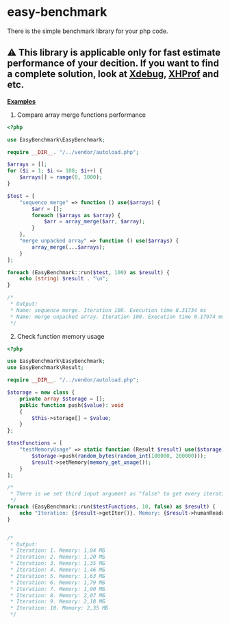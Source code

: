 # easy-benchmark

There is the simple benchmark library for your php code.


:warning: **This library is applicable only for fast estimate performance of your decition**. If you want to find a complete solution, look at [Xdebug](https://xdebug.org/), [XHProf](https://www.php.net/manual/ru/book.xhprof.php) and etc.
-------

[**Examples**](https://github.com/geocurly/easy-benchmark/tree/master/example)

1) Compare array merge functions performance
```php
<?php

use EasyBenchmark\EasyBenchmark;

require __DIR__. "/../vendor/autoload.php";

$arrays = [];
for ($i = 1; $i <= 100; $i++) {
    $arrays[] = range(0, 1000);
}

$test = [
    "sequence merge" => function () use($arrays) {
        $arr = [];
        foreach ($arrays as $array) {
            $arr = array_merge($arr, $array);
        }
    },
    "merge unpacked array" => function () use($arrays) {
        array_merge(...$arrays);
    }
];

foreach (EasyBenchmark::run($test, 100) as $result) {
    echo (string) $result . "\n";
}

/*
 * Output: 
 * Name: sequence merge. Iteration 100. Execution time 8.31734 ms
 * Name: merge unpacked array. Iteration 100. Execution time 0.17974 ms.
 */
```

2) Check function memory usage
```php
<?php

use EasyBenchmark\EasyBenchmark;
use EasyBenchmark\Result;

require __DIR__. "/../vendor/autoload.php";

$storage = new class {
    private array $storage = [];
    public function push($value): void
    {
        $this->storage[] = $value;
    }
};

$testFunctions = [
    "testMemoryUsage" => static function (Result $result) use($storage) {
        $storage->push(random_bytes(random_int(100000, 200000)));
        $result->setMemory(memory_get_usage());
    }
];

/*
 * There is we set third input argument as "false" to get every iteration result
 */
foreach (EasyBenchmark::run($testFunctions, 10, false) as $result) {
    echo "Iteration: {$result->getIter()}. Memory: {$result->humanReadableMemory()} \n";
}


/*
 * Output:
 * Iteration: 1. Memory: 1,04 МБ
 * Iteration: 2. Memory: 1,20 МБ
 * Iteration: 3. Memory: 1,35 МБ
 * Iteration: 4. Memory: 1,46 МБ
 * Iteration: 5. Memory: 1,63 МБ
 * Iteration: 6. Memory: 1,79 МБ
 * Iteration: 7. Memory: 1,90 МБ
 * Iteration: 8. Memory: 2,07 МБ
 * Iteration: 9. Memory: 2,18 МБ
 * Iteration: 10. Memory: 2,35 МБ
 */
```
